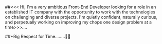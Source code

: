 ##<<< Hi, I'm a very ambitious Front-End Developer looking for a role in an established IT company with the opportunity to work with the technologies on challenging and diverse projects. I'm quietly confident, naturally curious, and perpetually working on improving my chops one design problem at a time>>>....



##*Big Respect for Time........🙂⏰
